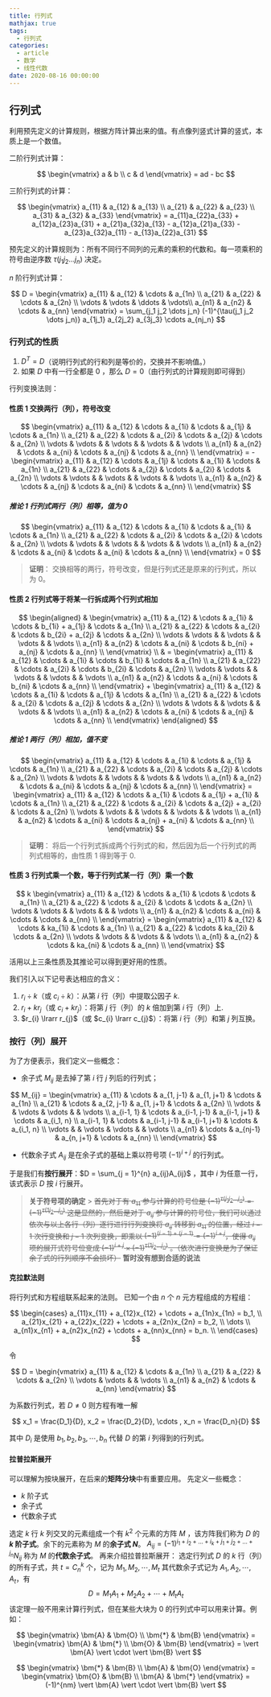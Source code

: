 ```yaml
---
title: 行列式
mathjax: true
tags:
  - 行列式
categories:
  - article
  - 数学
  - 线性代数
date: 2020-08-16 00:00:00
---
```


## 行列式

利用预先定义的计算规则，根据方阵计算出来的值。有点像列竖式计算的竖式，本质上是一个数值。

二阶行列式计算：

$$
\begin{vmatrix}
a & b \\
c & d
\end{vmatrix} = ad - bc
$$

三阶行列式的计算：

$$
\begin{vmatrix}
a_{11} & a_{12} & a_{13} \\
a_{21} & a_{22} & a_{23} \\
a_{31} & a_{32} & a_{33}
\end{vmatrix} = a_{11}a_{22}a_{33} + a_{12}a_{23}a_{31} + a_{21}a_{32}a_{13} - a_{12}a_{21}a_{33} - a_{23}a_{32}a_{11} - a_{13}a_{22}a_{31}
$$

预先定义的计算规则为：所有不同行不同列的元素的乘积的代数和。每一项乘积的符号由逆序数 $\tau(j_1 j_2 \dots j_n)$ 决定。

$n$ 阶行列式计算：

$$
D =
\begin{vmatrix}
a_{11} & a_{12} & \cdots & a_{1n} \\
a_{21} & a_{22} & \cdots & a_{2n} \\
\vdots & \vdots & \ddots & \vdots\\
a_{n1} & a_{n2} & \cdots & a_{nn}
\end{vmatrix} = \sum_{j_1 j_2 \dots j_n} (-1)^{\tau(j_1 j_2 \dots j_n)} a_{1j_1} a_{2j_2} a_{3j_3} \cdots a_{nj_n}
$$

### 行列式的性质

1. $D^{T} = D$（说明行列式的行和列是等价的，交换并不影响值。）
2. 如果 $D$ 中有一行全都是 $0$ ，那么 $D = 0$（由行列式的计算规则即可得到）

行列变换法则：

#### 性质 1 交换两行（列），符号改变

$$
\begin{vmatrix}
a_{11} & a_{12} & \cdots & a_{1i} & \cdots & a_{1j} & \cdots & a_{1n} \\
a_{21} & a_{22} & \cdots & a_{2i} & \cdots & a_{2j} & \cdots & a_{2n} \\
\vdots & \vdots &        & \vdots &        & \vdots &        & \vdots \\
a_{n1} & a_{n2} & \cdots & a_{ni} & \cdots & a_{nj} & \cdots & a_{nn} \\
\end{vmatrix} = -
\begin{vmatrix}
a_{11} & a_{12} & \cdots & a_{1j} & \cdots & a_{1i} & \cdots & a_{1n} \\
a_{21} & a_{22} & \cdots & a_{2j} & \cdots & a_{2i} & \cdots & a_{2n} \\
\vdots & \vdots &        & \vdots &        & \vdots &        & \vdots \\
a_{n1} & a_{n2} & \cdots & a_{nj} & \cdots & a_{ni} & \cdots & a_{nn} \\
\end{vmatrix}
$$

##### 推论 1 行列式两行（列）相等，值为 0

$$
\begin{vmatrix}
a_{11} & a_{12} & \cdots & a_{1i} & \cdots & a_{1i} & \cdots & a_{1n} \\
a_{21} & a_{22} & \cdots & a_{2i} & \cdots & a_{2i} & \cdots & a_{2n} \\
\vdots & \vdots &        & \vdots &        & \vdots &        & \vdots \\
a_{n1} & a_{n2} & \cdots & a_{ni} & \cdots & a_{ni} & \cdots & a_{nn} \\
\end{vmatrix} = 0
$$

> **证明**：
> 交换相等的两行，符号改变，但是行列式还是原来的行列式，所以为 0。

#### 性质 2 行列式等于将某一行拆成两个行列式相加

$$
\begin{aligned}
& \begin{vmatrix}
a_{11} & a_{12} & \cdots & a_{1i} & \cdots & b_{1i} + a_{1j} & \cdots & a_{1n} \\
a_{21} & a_{22} & \cdots & a_{2i} & \cdots & b_{2i} + a_{2j} & \cdots & a_{2n} \\
\vdots & \vdots &        & \vdots &        & \vdots &        & \vdots \\
a_{n1} & a_{n2} & \cdots & a_{ni} & \cdots & b_{ni} + a_{nj} & \cdots & a_{nn} \\
\end{vmatrix} \\
& = \begin{vmatrix}
a_{11} & a_{12} & \cdots & a_{1i} & \cdots & b_{1i} & \cdots & a_{1n} \\
a_{21} & a_{22} & \cdots & a_{2i} & \cdots & b_{2i} & \cdots & a_{2n} \\
\vdots & \vdots &        & \vdots &        & \vdots &        & \vdots \\
a_{n1} & a_{n2} & \cdots & a_{ni} & \cdots & b_{ni} & \cdots & a_{nn} \\
\end{vmatrix} +
\begin{vmatrix}
a_{11} & a_{12} & \cdots & a_{1i} & \cdots & a_{1j} & \cdots & a_{1n} \\
a_{21} & a_{22} & \cdots & a_{2i} & \cdots & a_{2j} & \cdots & a_{2n} \\
\vdots & \vdots &        & \vdots &        & \vdots &        & \vdots \\
a_{n1} & a_{n2} & \cdots & a_{ni} & \cdots & a_{nj} & \cdots & a_{nn} \\
\end{vmatrix}
\end{aligned}
$$

##### 推论 1 两行（列）相加，值不变

$$
\begin{vmatrix}
a_{11} & a_{12} & \cdots & a_{1i} & \cdots & a_{1j} & \cdots & a_{1n} \\
a_{21} & a_{22} & \cdots & a_{2i} & \cdots & a_{2j} & \cdots & a_{2n} \\
\vdots & \vdots &        & \vdots &        & \vdots &        & \vdots \\
a_{n1} & a_{n2} & \cdots & a_{ni} & \cdots & a_{nj} & \cdots & a_{nn} \\
\end{vmatrix} =
\begin{vmatrix}
a_{11} & a_{12} & \cdots & a_{1i} & \cdots & a_{1j} + a_{1i} & \cdots & a_{1n} \\
a_{21} & a_{22} & \cdots & a_{2i} & \cdots & a_{2j} + a_{2i} & \cdots & a_{2n} \\
\vdots & \vdots &        & \vdots &        & \vdots &        & \vdots \\
a_{n1} & a_{n2} & \cdots & a_{ni} & \cdots & a_{nj} + a_{ni} & \cdots & a_{nn} \\
\end{vmatrix}
$$

> **证明**：
> 将后一个行列式拆成两个行列式的和，然后因为后一个行列式的两列式相等的，由性质 1 得到等于 0.

#### 性质 3 行列式乘一个数，等于行列式某一行（列）乘一个数

$$
k
\begin{vmatrix}
a_{11} & a_{12} & \cdots & a_{1i} & \cdots & \cdots & a_{1n} \\
a_{21} & a_{22} & \cdots & a_{2i} & \cdots & \cdots & a_{2n} \\
\vdots & \vdots &        & \vdots &        &        & \vdots \\
a_{n1} & a_{n2} & \cdots & a_{ni} & \cdots & \cdots & a_{nn} \\
\end{vmatrix} =
\begin{vmatrix}
a_{11} & a_{12} & \cdots & ka_{1i} & \cdots & a_{1n} \\
a_{21} & a_{22} & \cdots & ka_{2i} & \cdots & a_{2n} \\
\vdots & \vdots &        & \vdots  &        & \vdots \\
a_{n1} & a_{n2} & \cdots & ka_{ni} & \cdots & a_{nn} \\
\end{vmatrix}
$$

活用以上三条性质及其推论可以得到更好用的性质。

我们引入以下记号表达相应的含义：

1. $r_{i} \div k$（或 $c_{i} \div k$）：从第 $i$ 行（列）中提取公因子 $k$.
2. $r_{i} + kr_{j}$（或 $c_{i} + kr_{j}$）：将第 $j$ 行（列）的 $k$ 倍加到第 $i$ 行（列）上.
3. $r_{i} \lrarr r_{j}$（或 $c_{i} \lrarr c_{j}$）：将第 $i$ 行（列）和第 $j$ 列互换。

### 按行（列）展开

为了方便表示，我们定义一些概念：

- 余子式 $M_{ij}$ 是去掉了第 $i$ 行 $j$ 列后的行列式；

$$
M_{ij} =
\begin{vmatrix}
a_{11}     & \cdots & a_{1, j-1}   & a_{1, j+1}   & \cdots & a_{1n}     \\
a_{21}     & \cdots & a_{2, j-1}   & a_{1, j+1}   & \cdots & a_{2n}     \\
\vdots     &        & \vdots       & \vdots       &        & \vdots     \\
a_{i-1, 1} & \cdots & a_{i-1, j-1} & a_{i-1, j+1} & \cdots & a_{i_1, n} \\
a_{i-1, 1} & \cdots & a_{i-1, j-1} & a_{i-1, j+1} & \cdots & a_{i_1, n} \\
\vdots     &        & \vdots       & \vdots       &        & \vdots     \\
a_{n1}     & \cdots & a_{nj-1}     & a_{n, j+1}   & \cdots & a_{nn}     \\
\end{vmatrix}
$$

- 代数余子式 $A_{ij}$ 是在余子式的基础上乘以符号项 $(-1)^{i+j}$ 的行列式。

于是我们有**按行展开**：$D = \sum_{j = 1}^{n} a_{ij}A_{ij}$ ，其中 $i$ 为任意一行，该式表示 $D$ 按 $i$ 行展开。

> **关于符号项的确定** > ~~首先对于有 $a_{11}$ 参与计算的符号位是 $(-1)^{\tau(j_1 j_2 \dots j_n)} = (-1)^{\tau(1 j_2 \dots j_n)}$ 这是显然的，然后是对于 $a_{ij}$ 参与计算的符号位，我们可以通过依次与以上各行（列）逐行进行行列变换将 $a_{ij}$ 转移到 $a_{11}$ 的位置，经过 $i-1$ 次行变换和 $j-1$ 次列变换，即乘以 $(-1)^{(i-1) + (j-1)} = (-1)^{i + j}$，使得 $a_{ij}$ 项的展开式符号位变成 $(-1)^{i+j} \times (-1)^{\tau(1 j_2 \dots j_n)}$ 。（依次进行变换是为了保证余子式的行列顺序不会损坏）~~ **暂时没有想到合适的说法**

#### 克拉默法则

将行列式和方程组联系起来的法则。
已知一个由 $n$ 个 $n$ 元方程组成的方程组：

$$
\begin{cases}
a_{11}x_{11} + a_{12}x_{12} + \cdots + a_{1n}x_{1n} = b_1, \\
a_{21}x_{21} + a_{22}x_{22} + \cdots + a_{2n}x_{2n} = b_2, \\
\dots \\
a_{n1}x_{n1} + a_{n2}x_{n2} + \cdots + a_{nn}x_{nn} = b_n. \\
\end{cases}
$$

令

$$
D =
\begin{vmatrix}
a_{11} & a_{12} & \cdots & a_{1n} \\
a_{21} & a_{22} & \cdots & a_{2n} \\
\vdots & \vdots &        & \vdots \\
a_{n1} & a_{n2} & \cdots & a_{nn}
\end{vmatrix}
$$

为系数行列式，若 $D \neq 0$ 则方程有唯一解

$$
x_1 = \frac{D_1}{D}, x_2 = \frac{D_2}{D}, \cdots , x_n = \frac{D_n}{D}
$$

其中 $D_i$ 是使用 $b_1, b_2, b_3, \cdots, b_n$ 代替 $D$ 的第 $i$ 列得到的行列式。

#### 拉普拉斯展开

可以理解为按块展开，在后来的**矩阵分块**中有重要应用。
先定义一些概念：

- $k$ 阶子式
- 余子式
- 代数余子式

选定 $k$ 行 $k$ 列交叉的元素组成一个有 $k^2$ 个元素的方阵 $M$ ，该方阵我们称为 $D$ 的 **$k$ 阶子式**。余下的元素称为 $M$ 的**余子式 $N$**。 $A_{ij} = (-1)^{i_1 + i_2 + \dots + i_k + j_1 + j_2 + \dots + j_n}N_{ij}$ 称为 $M$ 的**代数余子式**。
再来介绍拉普拉斯展开：
选定行列式 $D$ 的 $k$ 行（列）的所有子式，共 $t = C_{n}^{k}$ 个，记为 $M_1, M_2, \cdots, M_t$ 其代数余子式记为 $A_1, A_2, \cdots, A_t$，有
$$D = M_1A_1 + M_2A_2 + \cdots + M_tA_t$$
该定理一般不用来计算行列式，但在某些大块为 $0$ 的行列式中可以用来计算。例如：

$$
\begin{vmatrix}
    \bm{A} & \bm{O} \\
    \bm{*} & \bm{B}
\end{vmatrix} =
\begin{vmatrix}
    \bm{A} & \bm{*} \\
    \bm{O} & \bm{B}
\end{vmatrix} =
\vert \bm{A} \vert \cdot \vert \bm{B} \vert
$$

$$
\begin{vmatrix}
    \bm{*} & \bm{B} \\
    \bm{A} & \bm{O}
\end{vmatrix} =
\begin{vmatrix}
    \bm{O} & \bm{B} \\
    \bm{A} & \bm{*}
\end{vmatrix} =
(-1)^{nm} \vert \bm{A} \vert \cdot \vert \bm{B} \vert
$$
